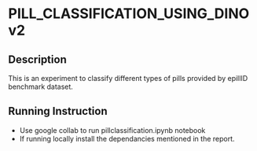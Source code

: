 # PILL_CLASSIFICATION_USING_DINOv2

## Description
This is an experiment to classify different types of pills provided by epillID benchmark dataset.

## Running Instruction
- Use google collab to run pillclassification.ipynb notebook
- If running locally install the dependancies mentioned in the report.
